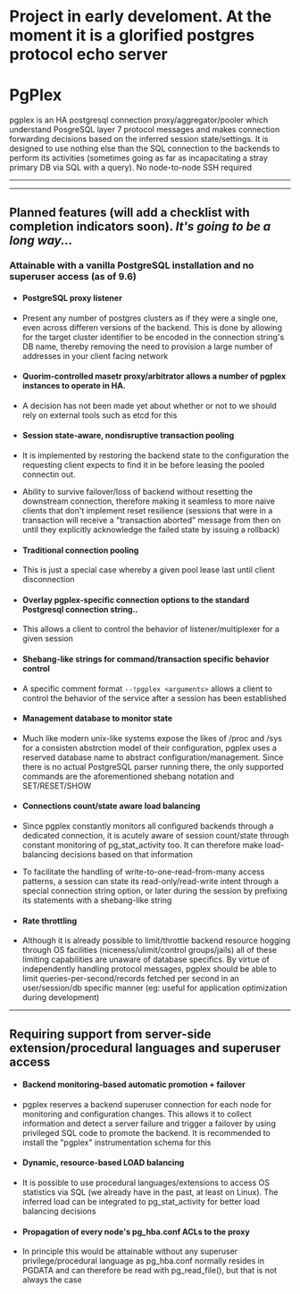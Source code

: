 # Project in early develoment. At the moment it is a glorified postgres protocol echo server




# PgPlex



pgplex is an HA postgresql connection proxy/aggregator/pooler which understand PosgreSQL layer 7 protocol messages and makes connection forwarding decisions based on the inferred session state/settings.
It is designed to use nothing else than the SQL connection to the backends to perform its activities (sometimes going as far as incapacitating a stray primary DB via SQL with a query). No node-to-node SSH required

---
---

## Planned features (will add a checklist with completion indicators soon). _It's going to be a long way..._


### Attainable with a vanilla PostgreSQL installation and no superuser access (as of 9.6)

* #### PostgreSQL proxy listener
 * Present any number of postgres clusters as if they were a single one, even across differen versions of the backend. This is done by allowing for the target cluster identifier to be encoded in the connection string's DB name,  thereby removing the need to provision a large number of addresses in your client facing network

* #### Quorim-controlled masetr proxy/arbitrator allows a number of pgplex instances to operate in HA.
 * A decision has not been made yet about whether or not to we should rely on external tools such as etcd for this

* #### Session state-aware, nondisruptive transaction pooling
 * It is implemented by restoring the backend state to the configuration the requesting client expects to find it in be before leasing the pooled connectin out.
 * Ability to survive failover/loss of backend without resetting the downstream connection, therefore making it seamless to more naive clients that don't implement reset resilience (sessions that were in a transaction will receive a "transaction aborted" message from then on until they explicitly acknowledge the failed state by issuing a rollback)

* #### Traditional connection pooling
 * This is just a special case whereby a given pool lease last until client disconnection
 
* #### Overlay pgplex-specific connection options to the standard Postgresql connection string..
 *  This allows a client to control the behavior of listener/multiplexer for a given session

* #### Shebang-like strings for command/transaction specific behavior control
 * A specific comment format ```--!pgplex <arguments>``` allows a client to control the behavior of the service after a session has been established

* #### Management database to monitor state
 * Much like modern unix-like systems expose the likes of /proc and /sys for a consisten abstrction model of their configuration, pgplex uses a reserved database name to abstract configuration/management. Since there is no actual PostgreSQL parser running there, the only supported commands are the aforementioned shebang notation and SET/RESET/SHOW


* #### Connections count/state aware load balancing
 * Since pgplex constantly monitors all configured backends through a dedicated connection, it is acutely aware of session count/state through constant monitoring of pg_stat_activity too. It can therefore make load-balancing decisions based on that information
 * To facilitate the handling of write-to-one-read-from-many access patterns, a session can state its read-only/read-write intent through a special connection string option, or later during the session by prefixing its statements with a shebang-like string

* #### Rate throttling
 * Although it is already possible to limit/throttle backend resource hogging through OS facilities (niceness/ulimit/control groups/jails) all of these limiting capabilities are unaware of database specifics. By virtue of independently handling protocol messages, pgplex should be able to limit queries-per-second/records fetched per second in an user/session/db specific manner (eg: useful for application optimization during development)

---

## Requiring support from server-side extension/procedural languages and superuser access

* #### Backend monitoring-based automatic promotion + failover
 *  pgplex reserves a backend superuser connection for each node for monitoring and configuration changes. This allows it to collect information and detect a server failure and trigger a failover by using privileged SQL code to promote the backend. It is recommended to install the "pgplex" instrumentation schema for this

* #### Dynamic, resource-based LOAD balancing
 * It is possible to use procedural languages/extensions to access OS statistics via SQL (we already have in the past, at least on Linux). The inferred load can be integrated to pg_stat_activity for better load balancing decisions

* #### Propagation of every node's pg_hba.conf ACLs to the proxy
 * In principle this would be attainable without any superuser privilege/procedural language as pg_hba.conf normally resides in PGDATA and can therefore be read with pg_read_file(), but that is not always the case


